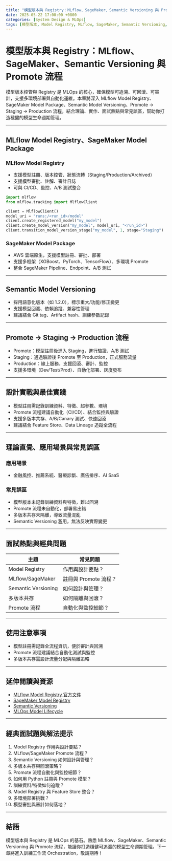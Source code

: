 ```yaml
---
title: "模型版本與 Registry：MLflow、SageMaker、Semantic Versioning 與 Promote 流程"
date: 2025-05-22 17:00:00 +0800
categories: [System Design & MLOps]
tags: [模型版本, Model Registry, MLflow, SageMaker, Semantic Versioning, Promote, Staging, Production]
---
```


# 模型版本與 Registry：MLflow、SageMaker、Semantic Versioning 與 Promote 流程

模型版本控管與 Registry 是 MLOps 的核心，確保模型可追溯、可回滾、可審計，支援多環境部署與自動化運維。本章將深入 MLflow Model Registry、SageMaker Model Package、Semantic Model Versioning、Promote → Staging → Production 流程，結合理論、實作、面試熱點與常見誤區，幫助你打造穩健的模型生命週期管理。

---

## MLflow Model Registry、SageMaker Model Package

### MLflow Model Registry

- 支援模型註冊、版本控管、狀態流轉（Staging/Production/Archived）
- 支援模型審批、註解、審計日誌
- 可與 CI/CD、監控、A/B 測試整合

```python
import mlflow
from mlflow.tracking import MlflowClient

client = MlflowClient()
model_uri = "runs:/<run_id>/model"
client.create_registered_model("my_model")
client.create_model_version("my_model", model_uri, "<run_id>")
client.transition_model_version_stage("my_model", 1, stage="Staging")
```

### SageMaker Model Package

- AWS 雲端原生，支援模型註冊、審批、部署
- 支援多框架（XGBoost、PyTorch、TensorFlow）、多環境 Promote
- 整合 SageMaker Pipeline、Endpoint、A/B 測試

---

## Semantic Model Versioning

- 採用語意化版本（如 1.2.0），標示重大/功能/修正變更
- 支援模型回溯、依賴追蹤、兼容性管理
- 建議結合 Git tag、Artifact hash、訓練參數記錄

---

## Promote → Staging → Production 流程

- Promote：模型註冊後進入 Staging，進行驗證、A/B 測試
- Staging：通過驗證後 Promote 至 Production，正式服務流量
- Production：線上服務，支援回滾、審計、監控
- 支援多環境（Dev/Test/Prod）、自動化部署、灰度發布

---

## 設計實戰與最佳實踐

- 模型註冊需記錄訓練資料、特徵、超參數、環境
- Promote 流程建議自動化（CI/CD）、結合監控與驗證
- 支援多版本共存、A/B/Canary 測試、快速回滾
- 建議結合 Feature Store、Data Lineage 追蹤全流程

---

## 理論直覺、應用場景與常見誤區

### 應用場景

- 金融風控、推薦系統、醫療診斷、廣告排序、AI SaaS

### 常見誤區

- 模型版本未記錄訓練資料與特徵，難以回溯
- Promote 流程未自動化，部署易出錯
- 多版本共存未隔離，導致流量混亂
- Semantic Versioning 濫用，無法反映實際變更

---

## 面試熱點與經典問題

| 主題                | 常見問題              |
| ------------------- | --------------------- |
| Model Registry      | 作用與設計要點？      |
| MLflow/SageMaker    | 註冊與 Promote 流程？ |
| Semantic Versioning | 如何設計與管理？      |
| 多版本共存          | 如何隔離與回滾？      |
| Promote 流程        | 自動化與監控細節？    |

---

## 使用注意事項

* 模型註冊需記錄全流程資訊，便於審計與回溯
* Promote 流程建議結合自動化測試與監控
* 多版本共存需設計流量分配與隔離策略

---

## 延伸閱讀與資源

* [MLflow Model Registry 官方文件](https://mlflow.org/docs/latest/model-registry.html)
* [SageMaker Model Registry](https://docs.aws.amazon.com/sagemaker/latest/dg/model-registry.html)
* [Semantic Versioning](https://semver.org/)
* [MLOps Model Lifecycle](https://cloud.google.com/architecture/mlops-continuous-delivery-and-automation-pipelines-in-machine-learning#model_registry)

---

## 經典面試題與解法提示

1. Model Registry 作用與設計要點？
2. MLflow/SageMaker Promote 流程？
3. Semantic Versioning 如何設計與管理？
4. 多版本共存與回滾策略？
5. Promote 流程自動化與監控細節？
6. 如何用 Python 註冊與 Promote 模型？
7. 訓練資料/特徵如何追蹤？
8. Model Registry 與 Feature Store 整合？
9. 多環境部署挑戰？
10. 模型審批與審計如何落地？

---

## 結語

模型版本與 Registry 是 MLOps 的基石。熟悉 MLflow、SageMaker、Semantic Versioning 與 Promote 流程，能讓你打造穩健可追溯的模型生命週期管理。下一章將進入訓練工作流 Orchestration，敬請期待！
